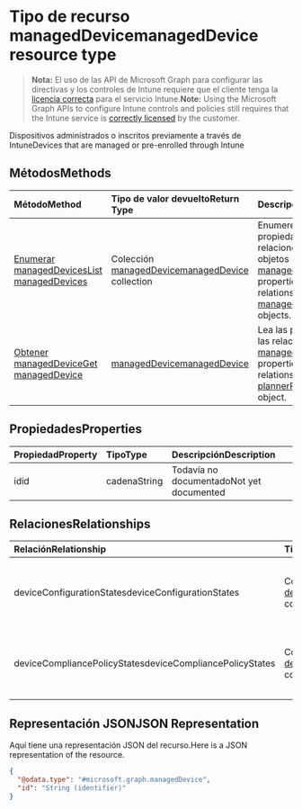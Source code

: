# <a name="manageddevice-resource-type"></a><span data-ttu-id="5cb4f-101">Tipo de recurso managedDevice</span><span class="sxs-lookup"><span data-stu-id="5cb4f-101">managedDevice resource type</span></span>

> <span data-ttu-id="5cb4f-102">**Nota:** El uso de las API de Microsoft Graph para configurar las directivas y los controles de Intune requiere que el cliente tenga la [licencia correcta](https://go.microsoft.com/fwlink/?linkid=839381) para el servicio Intune.</span><span class="sxs-lookup"><span data-stu-id="5cb4f-102">**Note:** Using the Microsoft Graph APIs to configure Intune controls and policies still requires that the Intune service is [correctly licensed](https://go.microsoft.com/fwlink/?linkid=839381) by the customer.</span></span>

<span data-ttu-id="5cb4f-103">Dispositivos administrados o inscritos previamente a través de Intune</span><span class="sxs-lookup"><span data-stu-id="5cb4f-103">Devices that are managed or pre-enrolled through Intune</span></span>
## <a name="methods"></a><span data-ttu-id="5cb4f-104">Métodos</span><span class="sxs-lookup"><span data-stu-id="5cb4f-104">Methods</span></span>
|<span data-ttu-id="5cb4f-105">Método</span><span class="sxs-lookup"><span data-stu-id="5cb4f-105">Method</span></span>|<span data-ttu-id="5cb4f-106">Tipo de valor devuelto</span><span class="sxs-lookup"><span data-stu-id="5cb4f-106">Return Type</span></span>|<span data-ttu-id="5cb4f-107">Descripción</span><span class="sxs-lookup"><span data-stu-id="5cb4f-107">Description</span></span>|
|:---|:---|:---|
|[<span data-ttu-id="5cb4f-108">Enumerar managedDevices</span><span class="sxs-lookup"><span data-stu-id="5cb4f-108">List managedDevices</span></span>](../api/intune_deviceconfig_manageddevice_list.md)|<span data-ttu-id="5cb4f-109">Colección [managedDevice](../resources/intune_deviceconfig_manageddevice.md)</span><span class="sxs-lookup"><span data-stu-id="5cb4f-109">[managedDevice](../resources/intune_deviceconfig_manageddevice.md) collection</span></span>|<span data-ttu-id="5cb4f-110">Enumere las propiedades y las relaciones de los objetos [managedDevice](../resources/intune_deviceconfig_manageddevice.md).</span><span class="sxs-lookup"><span data-stu-id="5cb4f-110">List properties and relationships of the [managedDevice](../resources/intune_deviceconfig_manageddevice.md) objects.</span></span>|
|[<span data-ttu-id="5cb4f-111">Obtener managedDevice</span><span class="sxs-lookup"><span data-stu-id="5cb4f-111">Get managedDevice</span></span>](../api/intune_deviceconfig_manageddevice_get.md)|[<span data-ttu-id="5cb4f-112">managedDevice</span><span class="sxs-lookup"><span data-stu-id="5cb4f-112">managedDevice</span></span>](../resources/intune_deviceconfig_manageddevice.md)|<span data-ttu-id="5cb4f-113">Lea las propiedades y las relaciones del objeto [managedDevice](../resources/intune_deviceconfig_manageddevice.md).</span><span class="sxs-lookup"><span data-stu-id="5cb4f-113">Read properties and relationships of [plannerPlanDetails](../resources/intune_deviceconfig_manageddevice.md) object.</span></span>|

## <a name="properties"></a><span data-ttu-id="5cb4f-114">Propiedades</span><span class="sxs-lookup"><span data-stu-id="5cb4f-114">Properties</span></span>
|<span data-ttu-id="5cb4f-115">Propiedad</span><span class="sxs-lookup"><span data-stu-id="5cb4f-115">Property</span></span>|<span data-ttu-id="5cb4f-116">Tipo</span><span class="sxs-lookup"><span data-stu-id="5cb4f-116">Type</span></span>|<span data-ttu-id="5cb4f-117">Descripción</span><span class="sxs-lookup"><span data-stu-id="5cb4f-117">Description</span></span>|
|:---|:---|:---|
|<span data-ttu-id="5cb4f-118">id</span><span class="sxs-lookup"><span data-stu-id="5cb4f-118">id</span></span>|<span data-ttu-id="5cb4f-119">cadena</span><span class="sxs-lookup"><span data-stu-id="5cb4f-119">String</span></span>|<span data-ttu-id="5cb4f-120">Todavía no documentado</span><span class="sxs-lookup"><span data-stu-id="5cb4f-120">Not yet documented</span></span>|

## <a name="relationships"></a><span data-ttu-id="5cb4f-121">Relaciones</span><span class="sxs-lookup"><span data-stu-id="5cb4f-121">Relationships</span></span>
|<span data-ttu-id="5cb4f-122">Relación</span><span class="sxs-lookup"><span data-stu-id="5cb4f-122">Relationship</span></span>|<span data-ttu-id="5cb4f-123">Tipo</span><span class="sxs-lookup"><span data-stu-id="5cb4f-123">Type</span></span>|<span data-ttu-id="5cb4f-124">Descripción</span><span class="sxs-lookup"><span data-stu-id="5cb4f-124">Description</span></span>|
|:---|:---|:---|
|<span data-ttu-id="5cb4f-125">deviceConfigurationStates</span><span class="sxs-lookup"><span data-stu-id="5cb4f-125">deviceConfigurationStates</span></span>|<span data-ttu-id="5cb4f-126">Colección [deviceConfigurationState](../resources/intune_deviceconfig_deviceconfigurationstate.md)</span><span class="sxs-lookup"><span data-stu-id="5cb4f-126">[deviceConfigurationState](../resources/intune_deviceconfig_deviceconfigurationstate.md) collection</span></span>|<span data-ttu-id="5cb4f-127">Estados de configuración del dispositivo para este dispositivo.</span><span class="sxs-lookup"><span data-stu-id="5cb4f-127">Device configuration states for this device.</span></span>|
|<span data-ttu-id="5cb4f-128">deviceCompliancePolicyStates</span><span class="sxs-lookup"><span data-stu-id="5cb4f-128">deviceCompliancePolicyStates</span></span>|<span data-ttu-id="5cb4f-129">Colección [deviceCompliancePolicyState](../resources/intune_deviceconfig_devicecompliancepolicystate.md)</span><span class="sxs-lookup"><span data-stu-id="5cb4f-129">[deviceCompliancePolicyState](../resources/intune_deviceconfig_devicecompliancepolicystate.md) collection</span></span>|<span data-ttu-id="5cb4f-130">Estados de directivas de cumplimiento del dispositivo para este dispositivo.</span><span class="sxs-lookup"><span data-stu-id="5cb4f-130">Device compliance policy states for this device.</span></span>|

## <a name="json-representation"></a><span data-ttu-id="5cb4f-131">Representación JSON</span><span class="sxs-lookup"><span data-stu-id="5cb4f-131">JSON Representation</span></span>
<span data-ttu-id="5cb4f-132">Aquí tiene una representación JSON del recurso.</span><span class="sxs-lookup"><span data-stu-id="5cb4f-132">Here is a JSON representation of the resource.</span></span>
<!-- {
  "blockType": "resource",
  "keyProperty": "id",
  "@odata.type": "microsoft.graph.managedDevice"
}
-->
``` json
{
  "@odata.type": "#microsoft.graph.managedDevice",
  "id": "String (identifier)"
}
```



